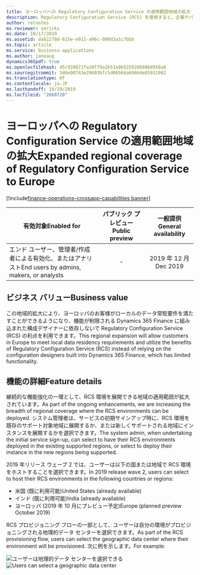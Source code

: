 ```yaml
---
title: ヨーロッパへの Regulatory Configuration Service の適用範囲地域の拡大
description: Regulatory Configuration Service (RCS) を使用すると、企業やパワー ユーザーは、法的要件の変更によって頻繁に影響を受ける規制レポート、E-Invoice、請求書レイアウト、支払方法、および税規則を構成できます。 これらの構成は、複数のアプリケーションまたは 1 つのアプリケーションの複数のバージョンでコードを書くのではなく、1 か所で行うことができます。
author: relnotes
ms.reviewer: sericks
ms.date: 10/17/2019
ms.assetid: da62278d-615e-e911-a96c-000d3a1c7bbb
ms.topic: article
ms.service: business-applications
ms.author: janeaug
dynamics365pdf: true
ms.openlocfilehash: d5c939672fa20f79a2b53a9b525920b9060950a6
ms.sourcegitcommit: 5d6e90743e29603bfc5d06566a6966de05931982
ms.translationtype: HT
ms.contentlocale: ja-JP
ms.lasthandoff: 10/29/2019
ms.locfileid: "2668720"
---
```

# <a name="expanded-regional-coverage-of-regulatory-configuration-service-to-europe"></a><span data-ttu-id="ce95c-104">ヨーロッパへの Regulatory Configuration Service の適用範囲地域の拡大</span><span class="sxs-lookup"><span data-stu-id="ce95c-104">Expanded regional coverage of Regulatory Configuration Service to Europe</span></span>
[!include[finance-operations-crossapp-capabilities banner](../includes/finance-operations-crossapp-capabilities.md)]

| <span data-ttu-id="ce95c-105">有効対象</span><span class="sxs-lookup"><span data-stu-id="ce95c-105">Enabled for</span></span>    |  <span data-ttu-id="ce95c-106">パブリック プレビュー</span><span class="sxs-lookup"><span data-stu-id="ce95c-106">Public preview</span></span> | <span data-ttu-id="ce95c-107">一般提供</span><span class="sxs-lookup"><span data-stu-id="ce95c-107">General availability</span></span> | 
| ---------- | :----------: |:----------: |
|<span data-ttu-id="ce95c-108">エンド ユーザー、管理者/作成者による有効化、またはアナリスト</span><span class="sxs-lookup"><span data-stu-id="ce95c-108">End users by admins, makers, or analysts</span></span>|-| <span data-ttu-id="ce95c-109">2019 年 12 月</span><span class="sxs-lookup"><span data-stu-id="ce95c-109">Dec 2019</span></span>|


## <a name="business-value"></a><span data-ttu-id="ce95c-110">ビジネス バリュー</span><span class="sxs-lookup"><span data-stu-id="ce95c-110">Business value</span></span>
<!-- bv start -->
<span data-ttu-id="ce95c-111">この地域的拡大により、ヨーロッパのお客様がローカルのデータ常駐要件を満たすことができるようになり、機能が制限される Dynamics 365 Finance に組み込まれた構成デザイナーに依存しないで Regulatory Configuration Service (RCS) の利点を利用できます。</span><span class="sxs-lookup"><span data-stu-id="ce95c-111">This regional expansion will allow customers in Europe to meet local data residency requirements and utilize the benefits of Regulatory Configuration Service (RCS) instead of relying on the configuration designers built into Dynamics 365 Finance, which has limited functionality.</span></span>
<!-- bv end -->



## <a name="feature-details"></a><span data-ttu-id="ce95c-112">機能の詳細</span><span class="sxs-lookup"><span data-stu-id="ce95c-112">Feature details</span></span>
<!--feature detail start -->
<span data-ttu-id="ce95c-113">継続的な機能強化の一環として、RCS 環境を展開できる地域の適用範囲が拡大されています。</span><span class="sxs-lookup"><span data-stu-id="ce95c-113">As part of the ongoing enhancements, we are increasing the breadth of regional coverage where the RCS environments can be deployed.</span></span> <span data-ttu-id="ce95c-114">システム管理者は、サービスの初期サインアップ時に、RCS 環境を既存のサポート対象地域に展開するか、または新しくサポートされる地域にインスタンスを展開するかを選択できます。</span><span class="sxs-lookup"><span data-stu-id="ce95c-114">The system admin, when undertaking the initial service sign-up, can select to have their RCS environments deployed in the existing supported regions, or select to deploy their instance in the new regions being supported.</span></span> 

<span data-ttu-id="ce95c-115">2019 年リリース ウェーブ 2 では、ユーザーは以下の国または地域で RCS 環境をホストすることを選択できます。</span><span class="sxs-lookup"><span data-stu-id="ce95c-115">In 2019 release wave 2, users can select to host their RCS environments in the following countries or regions:</span></span> 

-  <span data-ttu-id="ce95c-116">米国 (既に利用可能)</span><span class="sxs-lookup"><span data-stu-id="ce95c-116">United States (already available)</span></span> 
-  <span data-ttu-id="ce95c-117">インド (既に利用可能)</span><span class="sxs-lookup"><span data-stu-id="ce95c-117">India (already available)</span></span> 
-  <span data-ttu-id="ce95c-118">ヨーロッパ (2019 年 10 月にプレビュー予定)</span><span class="sxs-lookup"><span data-stu-id="ce95c-118">Europe (planned preview October 2019)</span></span> 

<span data-ttu-id="ce95c-119">RCS プロビジョニング フローの一部として、ユーザーは自分の環境がプロビジョニングされる地理的データ センターを選択できます。</span><span class="sxs-lookup"><span data-stu-id="ce95c-119">As part of the RCS provisioning flow, users can select the geographic data center where their environment will be provisioned.</span></span> <span data-ttu-id="ce95c-120">次に例を示します。</span><span class="sxs-lookup"><span data-stu-id="ce95c-120">For example:</span></span>

<span data-ttu-id="ce95c-121">![ユーザーは地理的データ センターを選択できる](media/expanded-regional-coverage-regulatory-configuration-service-china-europe-1.png "ユーザーは地理的データ センターを選択できる")</span><span class="sxs-lookup"><span data-stu-id="ce95c-121">![Users can select a geographic data center](media/expanded-regional-coverage-regulatory-configuration-service-china-europe-1.png "Users can select a geographic data center")</span></span>
<!--feature detail end -->









